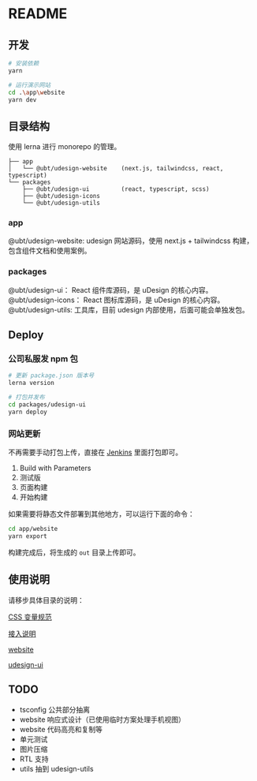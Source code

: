# README

## 开发

```bash
# 安装依赖
yarn

# 运行演示网站
cd .\app\website
yarn dev
```

## 目录结构

使用 lerna 进行 monorepo 的管理。

```
├── app
│   └── @ubt/udesign-website    (next.js, tailwindcss, react, typescript)
└── packages
    ├── @ubt/udesign-ui         (react, typescript, scss)
    ├── @ubt/udesign-icons
    └── @ubt/udesign-utils
```

### app

@ubt/udesign-website: udesign 网站源码，使用 next.js + tailwindcss 构建，包含组件文档和使用案例。

### packages

@ubt/udesign-ui： React 组件库源码，是 uDesign 的核心内容。
@ubt/udesign-icons： React 图标库源码，是 uDesign 的核心内容。
@ubt/udesign-utils: 工具库，目前 udesign 内部使用，后面可能会单独发包。

## Deploy

### 公司私服发 npm 包

```bash
# 更新 package.json 版本号
lerna version

# 打包并发布
cd packages/udesign-ui
yarn deploy
```

### 网站更新

不再需要手动打包上传，直接在 [Jenkins](http://jenkins.edu.ubtrobot.com/view/uDesign/job/udesign-build/) 里面打包即可。

1. Build with Parameters
2. 测试版
3. 页面构建
4. 开始构建

如果需要将静态文件部署到其他地方，可以运行下面的命令：

```bash
cd app/website
yarn export
```

构建完成后，将生成的 `out` 目录上传即可。

## 使用说明

请移步具体目录的说明：

[CSS 变量规范](app\website\src\docs\guide\css-variables.md)

[接入说明](app\website\src\docs\guide\quick-start.md)

[website](app/website/readme.md)

[udesign-ui](packages/udesign-ui/readme.md)

## TODO

- tsconfig 公共部分抽离
- website 响应式设计（已使用临时方案处理手机视图）
- website 代码高亮和复制等
- 单元测试
- 图片压缩
- RTL 支持
- utils 抽到 udesign-utils
